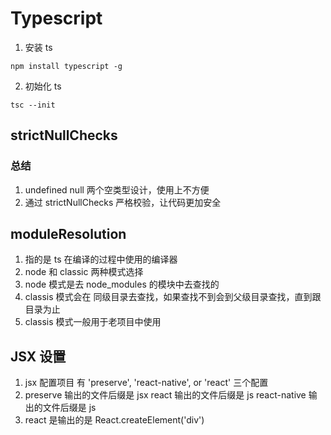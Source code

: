 # Typescript

1. 安装 ts

```shell
npm install typescript -g
```

2. 初始化 ts

```shell
tsc --init
```

## strictNullChecks

### 总结

1. undefined null 两个空类型设计，使用上不方便
2. 通过 strictNullChecks 严格校验，让代码更加安全

## moduleResolution

1. 指的是 ts 在编译的过程中使用的编译器
2. node 和 classic 两种模式选择
3. node 模式是去 node_modules 的模块中去查找的
4. classis 模式会在 同级目录去查找，如果查找不到会到父级目录查找，直到跟目录为止
5. classis 模式一般用于老项目中使用

## JSX 设置

1. jsx 配置项目 有 'preserve', 'react-native', or 'react' 三个配置
2. preserve 输出的文件后缀是 jsx react 输出的文件后缀是 js react-native 输出的文件后缀是 js
3. react 是输出的是 React.createElement('div')
